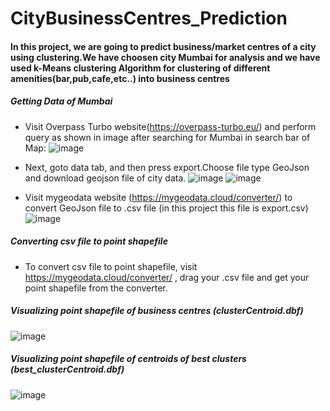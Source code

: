 # CityBusinessCentres_Prediction
#### In this project, we are going to predict business/market centres of a city using clustering.We have choosen city Mumbai for analysis and we have used k-Means clustering Algorithm for clustering of different amenities(bar,pub,cafe,etc..) into business centres

##### Getting Data of Mumbai
* Visit Overpass Turbo website(https://overpass-turbo.eu/) and perform query as shown in image after searching for Mumbai in search bar of Map:
![image](https://user-images.githubusercontent.com/33418013/66421686-f06ee600-ea25-11e9-9e1a-1db597b07eb7.png)

* Next, goto data tab, and then press export.Choose file type GeoJson and download geojson file of city data.
![image](https://user-images.githubusercontent.com/33418013/66422479-5f990a00-ea27-11e9-9e03-503fa7a94cb8.png)
![image](https://user-images.githubusercontent.com/33418013/66422608-996a1080-ea27-11e9-8308-98e32ec6b91e.png)
* Visit mygeodata website (https://mygeodata.cloud/converter/) to convert GeoJson file to .csv file (in this project this file is export.csv)
![image](https://user-images.githubusercontent.com/33418013/66422752-e5b55080-ea27-11e9-8b19-c2ae86cd17f5.png)

##### Converting csv file to point shapefile
* To convert csv file to point shapefile, visit https://mygeodata.cloud/converter/ , drag your .csv file and get your point shapefile from the converter.
##### Visualizing point shapefile of business centres (clusterCentroid.dbf)
![image](https://user-images.githubusercontent.com/33418013/66423021-6ffdb480-ea28-11e9-900a-f0f1fd72faa9.png)
##### Visualizing point shapefile of centroids of best clusters (best_clusterCentroid.dbf)
![image](https://user-images.githubusercontent.com/33418013/66423420-53ae4780-ea29-11e9-8595-40087129f65a.png)
